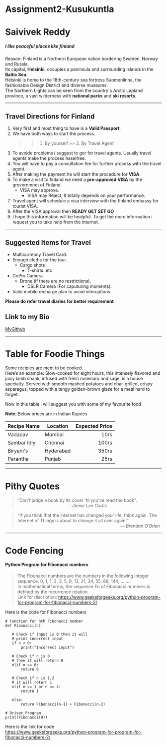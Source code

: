 # Assignment2-Kusukuntla
# Saivivek Reddy
##### I like peaceful places like finland

Reason: Finland is a Northern European nation bordering Sweden, Norway and Russia.<br> Its capital, **Helsinki**, occupies a peninsula and surrounding islands in the **Baltic Sea**. <br> Helsinki is home to the 18th-century sea fortress Suomenlinna, the fashionable Design District and diverse museums. <br> The Northern Lights can be seen from the country's Arctic Lapland province, a vast wilderness with **national parks** and **ski resorts**.

---
## Travel Directions for Finland 

1. Very first and most thing to have is a **Valid Passport**.
2. We have both ways to start the process.
    >> 1. By yourself
        >> 2. By Travel Agent
3. To avoide problems i suggest to gor for travel agents. Usually travel agents make the process haselfree. 
4. You will have to pay a consultation fee for further process with the travel agent.
5. After making the payment he will start the procedure for **VISA**.
6. To make a visit to finland we need a **pre-approved** **VISA** by the grovernmnet of Finland.
    - VISA may approve.
        - VISA may Reject, It totally depends on your performance.
7. Travel agent will schedule a visa interview with the finland embassy for tourist VISA.
8. After the VISA approval then **READY GET SET GO**
9. I hope this information will be healpful. To get the more information i request you to take help 
from the internet.

---

## Suggested Items for Travel

* Multicurrency Travel Card.
* Enough cloths for the tour.
    * Cargo shots
        * T-shirts..etc
* GoPro Camera 
    * Drone (if there are no restrictions).
        * DSLR Camera (For caputuring moments).
* Valid mobile recharge plan to avoid interuptions.

**Please do refer travel diaries for better requirement**

## Link to my Bio

[MyGithub](https://github.com/vivekreddy764/Assignment2-Kusukuntla/blob/main/AboutMe.md)

---

# Table for Foodie Things

Some recipies are ment to be cooked.<br> Here’s an example:
Slow-cooked for eight hours, this intensely flavored and juicy lamb shank, infused with fresh rosemary and sage, is a house specialty. Served with smooth mashed potatoes and char-grilled, crispy asparagus, topped with a tangy golden-brown glaze for a meal hard to forget.

Now in this table i will suggest you with some of my favourite food

**Note**: Below prices are in Indian Rupees

| Recipe Name | Location | Expected Price |
| ---| ---| ---: |
| Vadapav | Mumbai | 10rs |
| Sambar Idly | Chennai | 100rs |
| Biryani's | Hyderabad | 350rs |
| Parantha | Punjab | 25rs |

---

# Pithy Quotes

> “Don't judge a book by its cover 'til you've read the book”. <br>
&nbsp; &nbsp; &nbsp; &nbsp; &nbsp; &nbsp; &nbsp; &nbsp; &nbsp; &nbsp; &nbsp; &nbsp; &nbsp; &nbsp; &nbsp; &nbsp; &nbsp; &nbsp; &nbsp; &nbsp; &nbsp;   - *Jamie Lee Curtis*

> “If you think that the internet has changed your life, think again. The Internet of Things is about to change it all over again!”<br>
&nbsp; &nbsp; &nbsp; &nbsp; &nbsp; &nbsp; &nbsp; &nbsp; &nbsp; &nbsp; &nbsp; &nbsp; &nbsp; &nbsp; &nbsp; &nbsp; &nbsp; &nbsp; &nbsp; &nbsp; &nbsp; &nbsp; &nbsp; &nbsp; &nbsp; &nbsp; &nbsp; &nbsp; &nbsp; &nbsp; &nbsp; &nbsp; &nbsp; &nbsp; &nbsp; &nbsp; &nbsp; &nbsp; &nbsp; &nbsp; &nbsp; &nbsp;    — *Brendan O’Brien*

---

#  Code Fencing

#### Python Program for Fibonacci numbers

> The Fibonacci numbers are the numbers in the following integer sequence.
0, 1, 1, 2, 3, 5, 8, 13, 21, 34, 55, 89, 144, ……..<br>
In mathematical terms, the sequence Fn of Fibonacci numbers is defined by the recurrence relation.<br>
 Link for discription: <https://www.geeksforgeeks.org/python-program-for-program-for-fibonacci-numbers-2/>

 Here is the code for Fibonacci numbers

 ```
 # Function for nth Fibonacci number
def Fibonacci(n):
   
    # Check if input is 0 then it will
    # print incorrect input
    if n < 0:
        print("Incorrect input")
 
    # Check if n is 0
    # then it will return 0
    elif n == 0:
        return 0
 
    # Check if n is 1,2
    # it will return 1
    elif n == 1 or n == 2:
        return 1

    else:
        return Fibonacci(n-1) + Fibonacci(n-2)
 
# Driver Program
print(Fibonacci(9))
```
Here is the link for code <br> <https://www.geeksforgeeks.org/python-program-for-program-for-fibonacci-numbers-2/>


